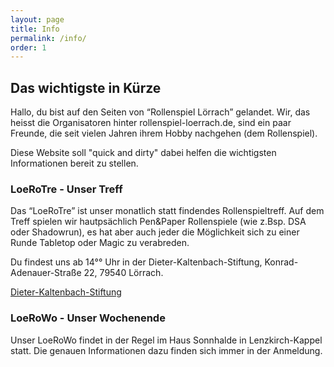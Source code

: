 ```yaml
---
layout: page
title: Info
permalink: /info/
order: 1
---
```

## Das wichtigste in Kürze ##
Hallo, du bist auf den Seiten von “Rollenspiel Lörrach” gelandet. Wir, das heisst die Organisatoren hinter rollenspiel-loerrach.de, sind ein paar Freunde, die seit vielen Jahren ihrem Hobby nachgehen (dem Rollenspiel).

Diese Website soll "quick and dirty" dabei helfen die wichtigsten Informationen bereit zu stellen. 

### LoeRoTre - Unser Treff ###

Das “LoeRoTre” ist unser monatlich statt findendes Rollenspieltreff. Auf dem Treff spielen wir hautpsächlich Pen&Paper Rollenspiele (wie z.Bsp. DSA oder Shadowrun), es hat aber auch jeder die Möglichkeit sich zu einer Runde Tabletop oder Magic zu verabreden.

Du findest uns ab 14°° Uhr in der Dieter-Kaltenbach-Stiftung, Konrad-Adenauer-Straße 22, 79540 Lörrach.

<a href="https://www.openstreetmap.org/?mlat=47.59693&amp;mlon=7.66204#map=18/47.59693/7.66204&amp;layers=N" target="_blank">Dieter-Kaltenbach-Stiftung</a>

### LoeRoWo - Unser Wochenende ###

Unser LoeRoWo findet in der Regel im Haus Sonnhalde in Lenzkirch-Kappel statt. Die genauen Informationen dazu finden sich immer in der Anmeldung.
